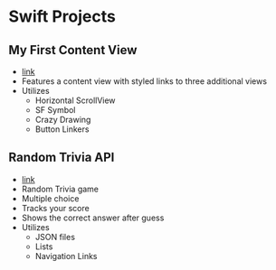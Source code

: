 # Swift Projects
## My First Content View
* [link](https://github.com/thespcrewroy/SwiftUIProjects/tree/main/Projects/MyFirstContentView)
* Features a content view with styled links to three additional views
* Utilizes
    * Horizontal ScrollView
    * SF Symbol
    * Crazy Drawing
    * Button Linkers
## Random Trivia API
* [link](https://github.com/thespcrewroy/SwiftUIProjects/tree/main/Projects/RandomTriviaAPI)
* Random Trivia game
* Multiple choice
* Tracks your score
* Shows the correct answer after guess
* Utilizes
    * JSON files
    * Lists
    * Navigation Links

